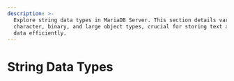 ```yaml
---
description: >-
  Explore string data types in MariaDB Server. This section details various
  character, binary, and large object types, crucial for storing text and binary
  data efficiently.
---
```


# String Data Types

